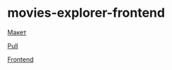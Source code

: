 # movies-explorer-frontend

[Макет](https://disk.yandex.ru/d/MUMv0xAF2uXSbw)

[Pull](https://github.com/batvalerya/movies-explorer-frontend/pull/2)

[Frontend](https://diplom.baturina.nomoredomains.icu/)
